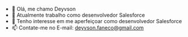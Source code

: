 - 👋 Olá, me chamo Deyvson
- 🤝 Atualmente trabalho como desenvolvedor Salesforce
- 👀 Tenho interesse em me aperfeiçoar como desenvolvedor Salesforce
- 📫 Contate-me no E-mail: deyvson.faneco@gmail.com
